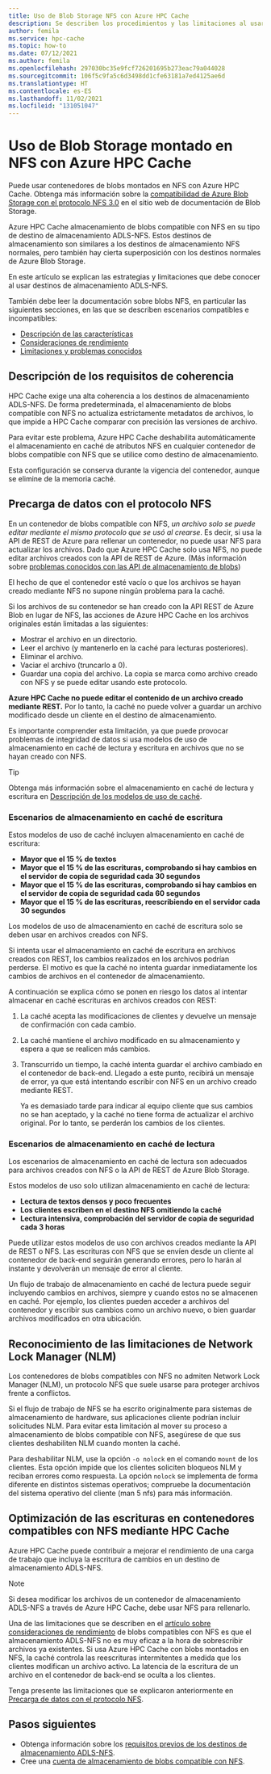 ```yaml
---
title: Uso de Blob Storage NFS con Azure HPC Cache
description: Se describen los procedimientos y las limitaciones al usar Blob Storage ADLS-NFS con Azure HPC Cache.
author: femila
ms.service: hpc-cache
ms.topic: how-to
ms.date: 07/12/2021
ms.author: femila
ms.openlocfilehash: 297030bc35e9fcf726201695b273eac79a044028
ms.sourcegitcommit: 106f5c9fa5c6d3498dd1cfe63181a7ed4125ae6d
ms.translationtype: HT
ms.contentlocale: es-ES
ms.lasthandoff: 11/02/2021
ms.locfileid: "131051047"
---
```

# <a name="use-nfs-mounted-blob-storage-with-azure-hpc-cache"></a>Uso de Blob Storage montado en NFS con Azure HPC Cache

Puede usar contenedores de blobs montados en NFS con Azure HPC Cache. Obtenga más información sobre la [compatibilidad de Azure Blob Storage con el protocolo NFS 3.0](../storage/blobs/network-file-system-protocol-support.md) en el sitio web de documentación de Blob Storage.

Azure HPC Cache almacenamiento de blobs compatible con NFS en su tipo de destino de almacenamiento ADLS-NFS. Estos destinos de almacenamiento son similares a los destinos de almacenamiento NFS normales, pero también hay cierta superposición con los destinos normales de Azure Blob Storage.

En este artículo se explican las estrategias y limitaciones que debe conocer al usar destinos de almacenamiento ADLS-NFS.

También debe leer la documentación sobre blobs NFS, en particular las siguientes secciones, en las que se describen escenarios compatibles e incompatibles:

* [Descripción de las características](../storage/blobs/network-file-system-protocol-support.md)
* [Consideraciones de rendimiento](../storage/blobs/network-file-system-protocol-support-performance.md)
* [Limitaciones y problemas conocidos](../storage/blobs/network-file-system-protocol-known-issues.md)

## <a name="understand-consistency-requirements"></a>Descripción de los requisitos de coherencia

HPC Cache exige una alta coherencia a los destinos de almacenamiento ADLS-NFS. De forma predeterminada, el almacenamiento de blobs compatible con NFS no actualiza estrictamente metadatos de archivos, lo que impide a HPC Cache comparar con precisión las versiones de archivo.

Para evitar este problema, Azure HPC Cache deshabilita automáticamente el almacenamiento en caché de atributos NFS en cualquier contenedor de blobs compatible con NFS que se utilice como destino de almacenamiento.

Esta configuración se conserva durante la vigencia del contenedor, aunque se elimine de la memoria caché.

## <a name="pre-load-data-with-nfs-protocol"></a>Precarga de datos con el protocolo NFS
<!-- cross-referenced from hpc-cache-ingest.md and here -->

En un contenedor de blobs compatible con NFS, *un archivo solo se puede editar mediante el mismo protocolo que se usó al crearse*. Es decir, si usa la API de REST de Azure para rellenar un contenedor, no puede usar NFS para actualizar los archivos. Dado que Azure HPC Cache solo usa NFS, no puede editar archivos creados con la API de REST de Azure. (Más información sobre [problemas conocidos con las API de almacenamiento de blobs](../storage/blobs/data-lake-storage-known-issues.md#blob-storage-apis))

El hecho de que el contenedor esté vacío o que los archivos se hayan creado mediante NFS no supone ningún problema para la caché.

Si los archivos de su contenedor se han creado con la API REST de Azure Blob en lugar de NFS, las acciones de Azure HPC Cache en los archivos originales están limitadas a las siguientes:

* Mostrar el archivo en un directorio.
* Leer el archivo (y mantenerlo en la caché para lecturas posteriores).
* Eliminar el archivo.
* Vaciar el archivo (truncarlo a 0).
* Guardar una copia del archivo. La copia se marca como archivo creado con NFS y se puede editar usando este protocolo.

**Azure HPC Cache no puede editar el contenido de un archivo creado mediante REST.** Por lo tanto, la caché no puede volver a guardar un archivo modificado desde un cliente en el destino de almacenamiento.

Es importante comprender esta limitación, ya que puede provocar problemas de integridad de datos si usa modelos de uso de almacenamiento en caché de lectura y escritura en archivos que no se hayan creado con NFS.

> [!TIP]
> Obtenga más información sobre el almacenamiento en caché de lectura y escritura en [Descripción de los modelos de uso de caché](cache-usage-models.md).

### <a name="write-caching-scenarios"></a>Escenarios de almacenamiento en caché de escritura

Estos modelos de uso de caché incluyen almacenamiento en caché de escritura:

* **Mayor que el 15 % de textos**
* **Mayor que el 15 % de las escrituras, comprobando si hay cambios en el servidor de copia de seguridad cada 30 segundos**
* **Mayor que el 15 % de las escrituras, comprobando si hay cambios en el servidor de copia de seguridad cada 60 segundos**
* **Mayor que el 15 % de las escrituras, reescribiendo en el servidor cada 30 segundos**

Los modelos de uso de almacenamiento en caché de escritura solo se deben usar en archivos creados con NFS.

Si intenta usar el almacenamiento en caché de escritura en archivos creados con REST, los cambios realizados en los archivos podrían perderse. El motivo es que la caché no intenta guardar inmediatamente los cambios de archivos en el contenedor de almacenamiento.

A continuación se explica cómo se ponen en riesgo los datos al intentar almacenar en caché escrituras en archivos creados con REST:

1. La caché acepta las modificaciones de clientes y devuelve un mensaje de confirmación con cada cambio.
1. La caché mantiene el archivo modificado en su almacenamiento y espera a que se realicen más cambios.
1. Transcurrido un tiempo, la caché intenta guardar el archivo cambiado en el contenedor de back-end. Llegado a este punto, recibirá un mensaje de error, ya que está intentando escribir con NFS en un archivo creado mediante REST.

   Ya es demasiado tarde para indicar al equipo cliente que sus cambios no se han aceptado, y la caché no tiene forma de actualizar el archivo original. Por lo tanto, se perderán los cambios de los clientes.

### <a name="read-caching-scenarios"></a>Escenarios de almacenamiento en caché de lectura

Los escenarios de almacenamiento en caché de lectura son adecuados para archivos creados con NFS o la API de REST de Azure Blob Storage.

Estos modelos de uso solo utilizan almacenamiento en caché de lectura:

* **Lectura de textos densos y poco frecuentes**
* **Los clientes escriben en el destino NFS omitiendo la caché**
* **Lectura intensiva, comprobación del servidor de copia de seguridad cada 3 horas**

Puede utilizar estos modelos de uso con archivos creados mediante la API de REST o NFS. Las escrituras con NFS que se envíen desde un cliente al contenedor de back-end seguirán generando errores, pero lo harán al instante y devolverán un mensaje de error al cliente.

Un flujo de trabajo de almacenamiento en caché de lectura puede seguir incluyendo cambios en archivos, siempre y cuando estos no se almacenen en caché. Por ejemplo, los clientes pueden acceder a archivos del contenedor y escribir sus cambios como un archivo nuevo, o bien guardar archivos modificados en otra ubicación.

## <a name="recognize-network-lock-manager-nlm-limitations"></a>Reconocimiento de las limitaciones de Network Lock Manager (NLM)

Los contenedores de blobs compatibles con NFS no admiten Network Lock Manager (NLM), un protocolo NFS que suele usarse para proteger archivos frente a conflictos.

Si el flujo de trabajo de NFS se ha escrito originalmente para sistemas de almacenamiento de hardware, sus aplicaciones cliente podrían incluir solicitudes NLM. Para evitar esta limitación al mover su proceso a almacenamiento de blobs compatible con NFS, asegúrese de que sus clientes deshabiliten NLM cuando monten la caché.

Para deshabilitar NLM, use la opción ``-o nolock`` en el comando ``mount`` de los clientes. Esta opción impide que los clientes soliciten bloqueos NLM y reciban errores como respuesta. La opción ``nolock`` se implementa de forma diferente en distintos sistemas operativos; compruebe la documentación del sistema operativo del cliente (man 5 nfs) para más información.

## <a name="streamline-writes-to-nfs-enabled-containers-with-hpc-cache"></a>Optimización de las escrituras en contenedores compatibles con NFS mediante HPC Cache

Azure HPC Cache puede contribuir a mejorar el rendimiento de una carga de trabajo que incluya la escritura de cambios en un destino de almacenamiento ADLS-NFS.

> [!NOTE]
> Si desea modificar los archivos de un contenedor de almacenamiento ADLS-NFS a través de Azure HPC Cache, debe usar NFS para rellenarlo.

Una de las limitaciones que se describen en el [artículo sobre consideraciones de rendimiento](../storage/blobs/network-file-system-protocol-support-performance.md) de blobs compatibles con NFS es que el almacenamiento ADLS-NFS no es muy eficaz a la hora de sobrescribir archivos ya existentes. Si usa Azure HPC Cache con blobs montados en NFS, la caché controla las reescrituras intermitentes a medida que los clientes modifican un archivo activo. La latencia de la escritura de un archivo en el contenedor de back-end se oculta a los clientes.

Tenga presente las limitaciones que se explicaron anteriormente en [Precarga de datos con el protocolo NFS](#pre-load-data-with-nfs-protocol).

## <a name="next-steps"></a>Pasos siguientes

* Obtenga información sobre los [requisitos previos de los destinos de almacenamiento ADLS-NFS](hpc-cache-prerequisites.md#nfs-mounted-blob-adls-nfs-storage-requirements).
* Cree una [cuenta de almacenamiento de blobs compatible con NFS](../storage/blobs/network-file-system-protocol-support-how-to.md).
